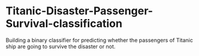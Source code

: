 # Titanic-Disaster-Passenger-Survival-classification
Building a binary classifier for predicting whether the passengers of Titanic ship are going to survive the disaster or not.
